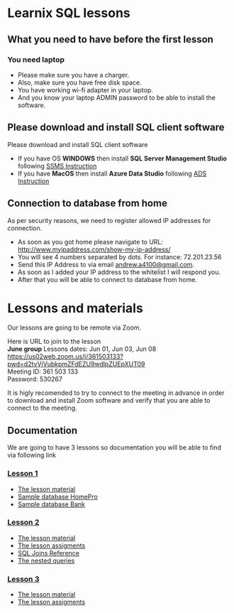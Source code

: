 # Learnix SQL lessons


## What you need to have before the first lesson 
### You need laptop
- Please make sure you have a charger. 
- Also, make sure you have free disk space. 
- You have working wi-fi adapter in your laptop. 
- And you know your laptop ADMIN password to be able to install the software.

## Please download and install SQL client software

Please download and install SQL client software
- If you have OS <b>WINDOWS</b> then install <b>SQL Server Management Studio</b> following [SSMS Instruction](SQLServerManagementStudioInstallation.md) 
- If you have <b>MacOS</b> then install <b>Azure Data Studio</b> following [ADS Instruction](AzureDataStudio.md)


## Connection to database from home 
As per security reasons, we need to register allowed IP addresses for connection.

- As soon as you got home please navigate to URL: http://www.myipaddress.com/show-my-ip-address/ 
- You will see 4 numbers separated by dots. For instance: 72.201.23.56 
- Send this IP Address to via email andrew.a4100@gmail.com. 
- As soon as I added your IP address to the whitelist I will respond you.
- After that you will be able to connect to database from home.


# Lessons and materials

Our lessons are going to be remote via Zoom. 

Here is URL to join to the lesson
<br>
<b>June group</b> Lessons dates: Jun 01, Jun 03, Jun 08
<br>
https://us02web.zoom.us/j/361503133?pwd=d2tvVjVubkpmZFdEZU9wdlpZUEpXUT09
<br>
Meeting ID: 361 503 133
<br>
Password: 530267
<br>


It is higly recomended to try to connect to the meeting in advance in order to download and install Zoom software and verify that you are able to connect to the meeting.


## Documentation
We are going to have 3 lessons so documentation you will be able to find via following link
### [Lesson 1](./Lesson1)
- [The lesson material](./Lesson1/DataBase.pdf)
- [Sample database HomePro](./Lesson1/HomePro%20Example.pdf)
- [Sample database Bank](./Lesson1/Bank%20Example.pdf)

### [Lesson 2](./Lesson2)
- [The lesson material](./Lesson2/Joins.pdf)
- [The lesson assigments](./Lesson2/SQL%20Join%20tasks.pdf)
- [SQL Joins Reference](./Lesson2/Visual_SQL_JOINS_orig.jpg)
- [The nested queries](./Lesson2/Nested%20queries.pdf)

### [Lesson 3](./Lesson3)
- [The lesson material](./Lesson3/StoredProcedures.pdf)
- [The lesson assigments](./Lesson3/SP_Tasks.pdf)

